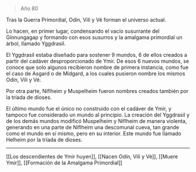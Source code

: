 > Año 80

Tras la Guerra Primordial, Odín, Vili y Vé forman el universo actual.

Lo hacen, en primer lugar, condensando el vacío susurrante del Ginnungagap y formando con esos susurros y la amalgama primordial un árbol, llamado Yggdrasil.

El Yggdrasil estaba diseñado para sostener 9 mundos, 6 de ellos creados a partir del cadáver desproporcionado de Ymir. De esos 6 nuevos mundos, se conoce que solo algunos recibieron nombre de primera instancia, como fue el caso de Asgard o de Midgard, a los cuales pusieron nombre los mismos Odín, Vili y Vé.

Por otra parte, Niflheim y Muspelheim fueron nombres creados también por la tríada de dioses.

El último mundo fue el único no construido con el cadáver de Ymir, y tampoco fue considerado un mundo al principio. La creación del Yggdrasil y de los demás mundos modificó Muspelheim y Niflheim de manera violenta, generando en una parte de Niflheim una descomunal cueva, tan grande como el mundo en sí mismo, pero en su interior. Este mundo fue llamado Helheim por la tríada de dioses.

---

[[Los descendientes de Ymir huyen]], [[Nacen Odín, Vili y Vé]], [[Muere Ymir]], [[Formación de la Amalgama Primordial]]